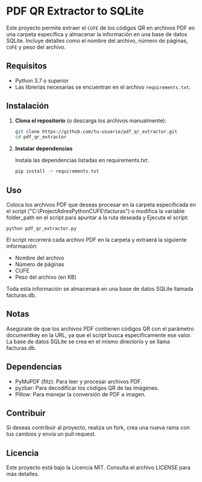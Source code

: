 # PDF QR Extractor to SQLite

Este proyecto permite extraer el `CUFE` de los códigos QR en archivos PDF en una carpeta específica y almacenar la información en una base de datos SQLite. Incluye detalles como el nombre del archivo, número de páginas, `CUFE` y peso del archivo.

## Requisitos

- Python 3.7 o superior
- Las librerías necesarias se encuentran en el archivo `requirements.txt`.

## Instalación

1. **Clona el repositorio** (o descarga los archivos manualmente):

   ```bash
   git clone https://github.com/tu-usuario/pdf_qr_extractor.git
   cd pdf_qr_extractor

2. **Instalar dependencias**

    Instala las dependencias listadas en requirements.txt:
    ```bash
    pip install -r requirements.txt

## Uso

Coloca los archivos PDF que deseas procesar en la carpeta especificada en el script ("C:\ProjectAdresPythonCUFE\facturas") o modifica la variable folder_path en el script para apuntar a la ruta deseada y Ejecuta el script:
    
    
    python pdf_qr_extractor.py

El script recorrerá cada archivo PDF en la carpeta y extraerá la siguiente información:

- Nombre del archivo
- Número de páginas
- CUFE
- Peso del archivo (en KB)

Toda esta información se almacenará en una base de datos SQLite llamada facturas.db.

## Notas

Asegúrate de que los archivos PDF contienen códigos QR con el parámetro documentkey en la URL, ya que el script busca específicamente ese valor.
La base de datos SQLite se crea en el mismo directorio y se llama facturas.db.

## Dependencias

- PyMuPDF (fitz): Para leer y procesar archivos PDF.
- pyzbar: Para decodificar los códigos QR de las imágenes.
- Pillow: Para manejar la conversión de PDF a imagen.

## Contribuir

Si deseas contribuir al proyecto, realiza un fork, crea una nueva rama con tus cambios y envía un pull request.

## Licencia

Este proyecto está bajo la Licencia MIT. Consulta el archivo LICENSE para más detalles.